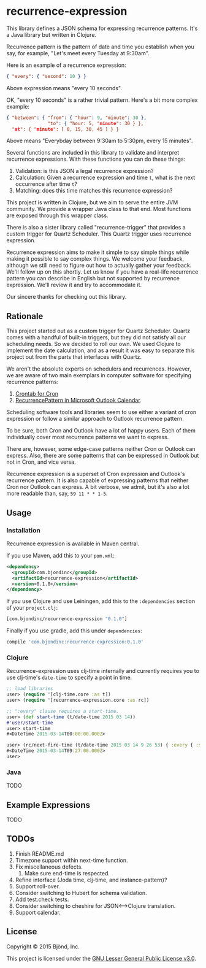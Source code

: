 # recurrence-expression

This library defines a JSON schema for expressing recurrence
patterns.  It's a Java library but written in Clojure.

Recurrence pattern is the pattern of date and time you establish when
you say, for example, "Let's meet every Tuesday at 9:30am".

Here is an example of a recurrence expression:


```json
{ "every": { "second": 10 } }
```

Above expression means "every 10 seconds".

OK, "every 10 seconds" is a rather trivial pattern.  Here's a bit more
complex example:


```json
{ "between": { "from": { "hour": 9, "minute": 30 },
               "to": { "hour: 5, "minute": 30 } },
  "at": { "minute": [ 0, 15, 30, 45 ] } }
```

Above means "Everybday between 9:30am to 5:30pm, every 15 minutes".

Several functions are included in this library to validate and
interpret recurrence expressions.  With these functions you can do
these things:

1. Validation: is this JSON a legal recurrence expression?
2. Calculation: Given a recurrence expression and time `t`, what is the next
occurrence after time `t`?
3. Matching: does this time matches this recurrence expression?

This project is written in Clojure, but we aim to serve the entire JVM
community.  We provide a wrapper Java class to that end.  Most
functions are exposed through this wrapper class.

There is also a sister library called "recurrence-trigger" that
provides a custom trigger for Quartz Scheduler.  This Quartz trigger
uses recurrence expression.

Recurrence expression aims to make it simple to say simple things
while making it possible to say complex things.  We welcome your
feedback, although we still need to figure out how to actually gather
your feedback.  We'll follow up on this shortly.  Let us know if you
have a real-life recurrence pattern you can describe in English but
not supported by recurrence expression.  We'll review it and try to
accommodate it.

Our sincere thanks for checking out this library.

## Rationale

This project started out as a custom trigger for Quartz Scheduler.
Quartz comes with a handful of built-in triggers, but they did not
satisfy all our scheduling needs.  So we decided to roll our own.  We
used Clojure to implement the date calculation, and as a result it was
easy to separate this project out from the parts that interfaces with
Quartz.

We aren't the absolute experts on schedulers and recurrences.
However, we are aware of two main exemplars in computer software for
specifying recurrence patterns:

1. [Crontab for Cron](http://crontab.org)
2. [RecurrencePattern in Microsoft Outlook Calendar](https://msdn.microsoft.com/en-us/library/microsoft.office.interop.outlook.recurrencepattern(v=office.15).aspx).

Scheduling software tools and libraries seem to use either a variant
of cron expression or follow a similar approach to Outlook recurrence
pattern.

To be sure, both Cron and Outlook have a lot of happy users.  Each
of them individually cover most recurrence patterns we want to
express.

There are, however, some edge-case patterns neither Cron or Outlook
can express.  Also, there are some patterns that can be expressed in
Outlook but not in Cron, and vice versa.

Recurrence expression is a superset of Cron expression and Outlook's
recurrence pattern.  It is also capable of expressing patterns that
neither Cron nor Outlook can express.  A bit verbose, we admit, but
it's also a lot more readable than, say, `59 11 * * 1-5`.

## Usage

### Installation

Recurrence expression is available in Maven central.

If you use Maven, add this to your `pom.xml`:


```xml
<dependency>
  <groupId>com.bjondinc</groupId>
  <artifactId>recurrence-expression</artifactId>
  <version>0.1.0</version>
</dependency>
```

If you use Clojure and use Leiningen, add this to the `:dependencies`
section of your `project.clj`:


```clojure
[com.bjondinc/recurrence-expression "0.1.0"]
```

Finally if you use gradle, add this under `dependencies`:


```gradle
compile 'com.bjondinc:recurrence-expression:0.1.0'
```

### Clojure

Recurrence-expression uses clj-time internally and currently requires you to use
clj-time's `date-time` to specify a point in time.

```clojure
;; load libraries
user> (require '[clj-time.core :as t])
user> (require '[recurrence-expression.core :as rc])

;; ":every" clause requires a start-time.
user> (def start-time (t/date-time 2015 03 14))
#'user/start-time
user> start-time
#<DateTime 2015-03-14T00:00:00.000Z>

user> (rc/next-fire-time (t/date-time 2015 03 14 9 26 53) { :every { :second 10 }} start-time)
#<DateTime 2015-03-14T09:27:00.000Z>
user>
```
### Java

TODO

## Example Expressions

TODO

## TODOs

1. Finish README.md
1. Timezone support within next-time function.
1. Fix miscellaneous defects.
   1. Make sure end-time is respected.
1. Refine interface (Joda time, clj-time, and instance-pattern)?
1. Support roll-over.
1. Consider switching to Hubert for schema validation.
1. Add test.check tests.
1. Consider switching to cheshire for JSON<-->Clojure translation.
1. Support calendar.

## License

Copyright &copy; 2015 Bjönd, Inc.

This project is licensed under the [GNU Lesser General Public License v3.0][license].

[license]: http://www.gnu.org/licenses/lgpl-3.0.txt
